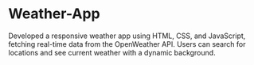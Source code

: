# Weather-App
Developed a responsive weather app using HTML, CSS, and JavaScript, fetching real-time data from the OpenWeather API. Users can search for locations and see current weather with a dynamic background.
